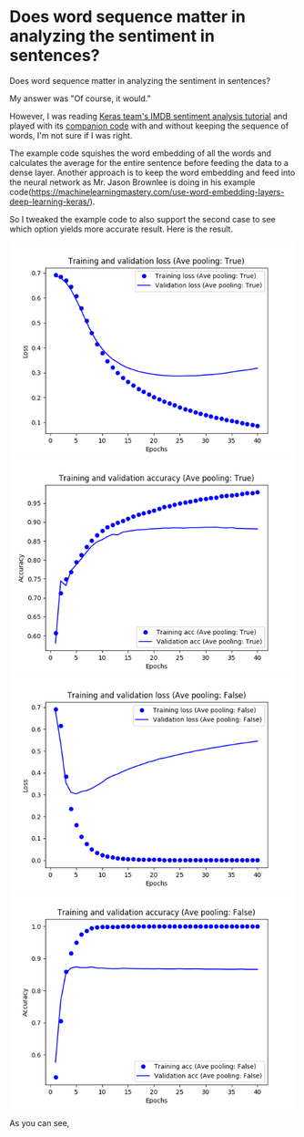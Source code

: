 # Does word sequence matter in analyzing the sentiment in sentences?

Does word sequence matter in analyzing the sentiment in sentences?  

My answer was "Of course, it would."

However, I was reading [Keras team's IMDB sentiment analysis tutorial](https://www.tensorflow.org/tutorials/keras/basic_text_classification) and played with its [companion code](https://github.com/tensorflow/docs/blob/master/site/en/tutorials/keras/basic_text_classification.ipynb) with and without keeping the sequence of words, I'm not sure if I was right.

The example code squishes the word embedding of all the words and calculates the average for the entire sentence before feeding the data to a dense layer.
Another approach is to keep the word embedding and feed into the neural network as Mr. Jason Brownlee is doing in his example code(https://machinelearningmastery.com/use-word-embedding-layers-deep-learning-keras/).

So I tweaked the example code to also support the second case to see which option yields more accurate result.
Here is the result.

![With Average Pooling](/assets/images/imdb1.png)
![With Average Pooling](/assets/images/imdb2.png)
![Without Average Pooling](/assets/images/imdb3.png)
![Without Average Pooling](/assets/images/imdb4.png)

As you can see, 
